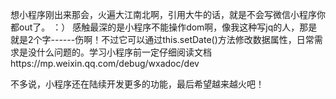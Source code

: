 想小程序刚出来那会，火遍大江南北啊，引用大牛的话，就是不会写微信小程序你都out了。
：）
感触最深的是小程序不能操作dom啊，像我这种写jq的人，那是就是2个字------伤啊！不过它可以通过this.setDate()方法修改数据属性，日常需求是没什么问题的。学习小程序前一定仔细阅读文档https://mp.weixin.qq.com/debug/wxadoc/dev


不多说，小程序还在陆续开发更多的功能，最后希望越来越火吧！
